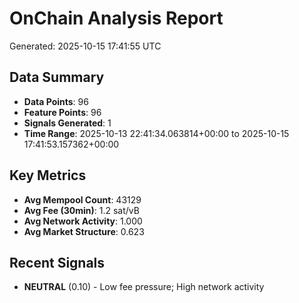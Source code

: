 # OnChain Analysis Report
Generated: 2025-10-15 17:41:55 UTC

## Data Summary
- **Data Points**: 96
- **Feature Points**: 96
- **Signals Generated**: 1
- **Time Range**: 2025-10-13 22:41:34.063814+00:00 to 2025-10-15 17:41:53.157362+00:00

## Key Metrics
- **Avg Mempool Count**: 43129
- **Avg Fee (30min)**: 1.2 sat/vB
- **Avg Network Activity**: 1.000
- **Avg Market Structure**: 0.623

## Recent Signals
- **NEUTRAL** (0.10) - Low fee pressure; High network activity
